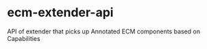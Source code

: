 ecm-extender-api
================

API of extender that picks up Annotated ECM components based on Capabilities
